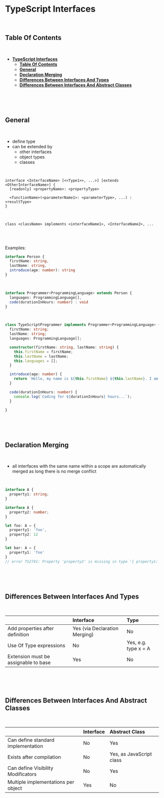 # **TypeScript Interfaces**
<br>

## **Table Of Contents**
<br>

- [**TypeScript Interfaces**](#typescript-interfaces)
  - [**Table Of Contents**](#table-of-contents)
  - [**General**](#general)
  - [**Declaration Merging**](#declaration-merging)
  - [**Differences Between Interfaces And Types**](#differences-between-interfaces-and-types)
  - [**Differences Between Interfaces And Abstract Classes**](#differences-between-interfaces-and-abstract-classes)

<br>
<br>
<br>

## **General**
<br>

* define type
* can be extended by
  * other interfaces
  * object types
  * classes

<br>

```
interface <InterfaceName> [<<Type1>>, ...>] [extends <OtherInterfaceName>] {
  [readonly] <propertyName>: <propertyType>

  <functionName>(<parameterName1>: <parameterType>, ...) : <resultType>
}
```

<br>

```
class <className> implements <interfaceName1>, <InterfaceName2>, ...
```

<br>
<br>

Examples: 

```typescript
interface Person {
  firstName: string,
  lastName: string,
  introduce(age: number): string
}
```

<br>

```typescript
interface Programmer<ProgrammingLanguage> extends Person {
  languages: ProgrammingLanguage[],
  code(durationInHours: number) : void
}
```

<br>

```typescript
class TypeScriptProgrammer implements Programmer<ProgrammingLanguage> {
  firstName: string;
  lastName: string;
  languages: ProgrammingLanguage[];

  constructor(firstName: string, lastName: string) {
    this.firstName = firstName;
    this.lastName = lastName;
    this.languages = [];
  }

  introduce(age: number) {
    return `Hello, my name is ${this.firstName} ${this.lastName}. I am ${age} years old.`;
  }

  code(durationInHours: number) {
    console.log(`Coding for ${durationInHours} hours...`);
  }

}
```

<br>
<br>
<br>

## **Declaration Merging**
<br>

* all interfaces with the same name within a scope are automatically merged as long there is no merge conflict

<br>

```typescript
interface A {
  property1: string;
}

interface A {
  property2: number;
}

let foo: A = {
  property1: 'foo',
  property2: 12
}

let bar: A = {
  property1: 'foo'
}
// error TS2741: Property 'property2' is missing in type '{ property1: string; }' but required in type 'A'.
```

<br>
<br>
<br>

## **Differences Between Interfaces And Types**
<br>

|                                     |Interface                     |Type
|:------------------------------------|:-----------------------------|:-----------------------
|Add properties after definition      |Yes (via Declaration Merging) |No
|Use Of Type expressions              |No                            |Yes, e.g. type x = A | B
|Extension must be assignable to base |Yes                           |No

<br>
<br>
<br>

## **Differences Between Interfaces And Abstract Classes**
<br>

|                                    |Interface    |Abstract Class
|:-----------------------------------|:------------|:-----------------------
|Can define standard implementation  |No           |Yes
|Exists after compilation            |No           |Yes, as JavaScript class
|Can define Visibility Modificators  |No           |Yes
|Multiple implementations per object |Yes          |No